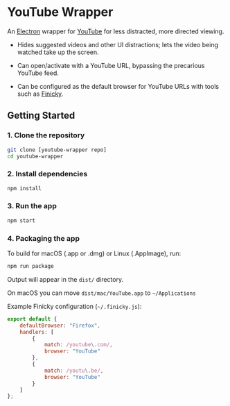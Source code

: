 # YouTube Wrapper

An [Electron](https://www.electronjs.org/) wrapper for [YouTube](https://youtube.com)
for less distracted, more directed viewing.

- Hides suggested videos and other UI distractions; lets the video being watched take up the screen.

- Can open/activate with a YouTube URL, bypassing the precarious YouTube feed.

- Can be configured as the default browser for YouTube URLs with tools such as [Finicky](https://github.com/johnste/finicky).
  
## Getting Started

### 1. Clone the repository

```bash
git clone [youtube-wrapper repo]
cd youtube-wrapper
```

### 2. Install dependencies

```bash
npm install
```

### 3. Run the app

```bash
npm start
```

### 4. Packaging the app

To build for macOS (.app or .dmg) or Linux (.AppImage), run:

```bash
npm run package
```

Output will appear in the `dist/` directory.

On macOS you can move `dist/mac/YouTube.app` to `~/Applications`

Example Finicky configuration (`~/.finicky.js`):

```javascript
export default {
    defaultBrowser: "Firefox",
    handlers: [
        {
            match: /youtube\.com/,
            browser: "YouTube"
        },
        {
            match: /youtu\.be/,
            browser: "YouTube"
        }
    ]
};
```
